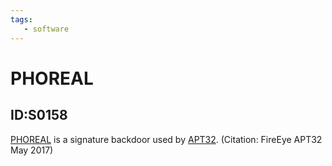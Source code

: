 ```yaml
---
tags:
   - software
---
```

# PHOREAL
## ID:S0158
[PHOREAL](software/S0158) is a signature backdoor used by [APT32](groups/G0050). (Citation: FireEye APT32 May 2017)
